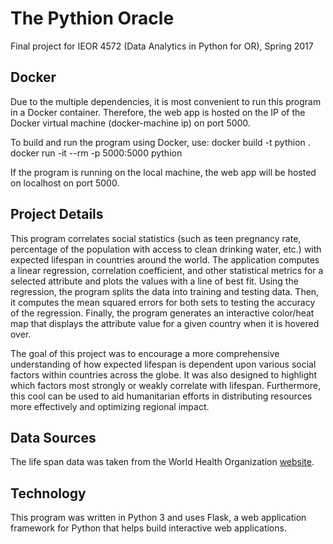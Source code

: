 # The Pythion Oracle
Final project for IEOR 4572 (Data Analytics in Python for OR), Spring 2017

## Docker
Due to the multiple dependencies, it is most convenient to run this program in a Docker container. Therefore, the web app is hosted on the IP of the Docker virtual machine (docker-machine ip) on port 5000.

To build and run the program using Docker, use:
  docker build -t pythion .
  docker run -it --rm -p 5000:5000 pythion
  
If the program is running on the local machine, the web app will be hosted on localhost on port 5000.
  
## Project Details
This program correlates social statistics (such as teen pregnancy rate, percentage of the population with access to clean drinking water, etc.) with expected lifespan in countries around the world. The application computes a linear regression, correlation coefficient, and other statistical metrics for a selected attribute and plots the values with a line of best fit. Using the regression, the program splits the data into training and testing data. Then, it computes the mean squared errors for both sets to testing the accuracy of the regression. Finally, the program generates an interactive color/heat map that displays the attribute value for a given country when it is hovered over. 

The goal of this project was to encourage a more comprehensive understanding of how expected lifespan is dependent upon various social factors within countries across the globe. It was also designed to highlight which factors most strongly or weakly correlate with lifespan. Furthermore, this cool can be used to aid humanitarian efforts in distributing resources more effectively and optimizing regional impact.

## Data Sources
The life span data was taken from the World Health Organization [website](http://www.who.int/gho/publications/world_health_statistics/2016/Annex_B/en/).

## Technology
This program was written in Python 3 and uses Flask, a web application framework for Python that helps build interactive web applications.



